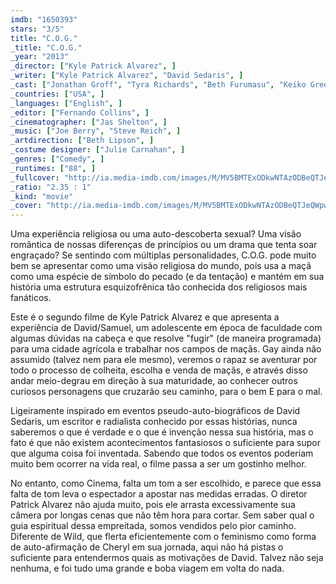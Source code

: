 ```yaml
---
imdb: "1650393"
stars: "3/5"
title: "C.O.G."
_title: "C.O.G."
_year: "2013"
_director: ["Kyle Patrick Alvarez", ]
_writer: ["Kyle Patrick Alvarez", "David Sedaris", ]
_cast: ["Jonathan Groff", "Tyra Richards", "Beth Furumasu", "Keiko Green", "Kamyar Jahan", "Danny Belrose", "Zachary Vitale", "Marvella McPartland", "Tim Patteron", ]
_countries: ["USA", ]
_languages: ["English", ]
_editor: ["Fernando Collins", ]
_cinematographer: ["Jas Shelton", ]
_music: ["Joe Berry", "Steve Reich", ]
_artdirection: ["Beth Lipson", ]
_costume designer: ["Julie Carnahan", ]
_genres: ["Comedy", ]
_runtimes: ["88", ]
_fullcover: "http://ia.media-imdb.com/images/M/MV5BMTExODkwNTAzODBeQTJeQWpwZ15BbWU3MDAzNzE4OTk@.jpg"
_ratio: "2.35 : 1"
_kind: "movie"
_cover: "http://ia.media-imdb.com/images/M/MV5BMTExODkwNTAzODBeQTJeQWpwZ15BbWU3MDAzNzE4OTk@._V1._SX97_SY140_.jpg"
---
```

Uma experiência religiosa ou uma auto-descoberta sexual? Uma visão romântica de nossas diferenças de princípios ou um drama que tenta soar engraçado? Se sentindo com múltiplas personalidades, C.O.G. pode muito bem se apresentar como uma visão religiosa do mundo, pois usa a maçã como uma espécie de símbolo do pecado (e da tentação) e mantém em sua história uma estrutura esquizofrênica tão conhecida dos religiosos mais fanáticos.

Este é o segundo filme de Kyle Patrick Alvarez e que apresenta a experiência de David/Samuel, um adolescente em época de faculdade com algumas dúvidas na cabeça e que resolve "fugir" (de maneira programada) para uma cidade agrícola e trabalhar nos campos de maçãs. Gay ainda não assumido (talvez nem para ele mesmo), veremos o rapaz se aventurar por todo o processo de colheita, escolha e venda de maçãs, e através disso andar meio-degrau em direção à sua maturidade, ao conhecer outros curiosos personagens que cruzarão seu caminho, para o bem E para o mal.

Ligeiramente inspirado em eventos pseudo-auto-biográficos de David Sedaris, um escritor e radialista conhecido por essas histórias, nunca saberemos o que é verdade e o que é invenção nessa sua história, mas o fato é que não existem acontecimentos fantasiosos o suficiente para supor que alguma coisa foi inventada. Sabendo que todos os eventos poderiam muito bem ocorrer na vida real, o filme passa a ser um gostinho melhor.

No entanto, como Cinema, falta um tom a ser escolhido, e parece que essa falta de tom leva o espectador a apostar nas medidas erradas. O diretor Patrick Alvarez não ajuda muito, pois ele arrasta excessivamente sua câmera por longas cenas que não têm hora para cortar. Sem saber qual o guia espiritual dessa empreitada, somos vendidos pelo pior caminho. Diferente de Wild, que flerta eficientemente com o feminismo como forma de auto-afirmação de Cheryl em sua jornada, aqui não há pistas o suficiente para entendermos quais as motivações de David. Talvez não seja nenhuma, e foi tudo uma grande e boba viagem em volta do nada.
